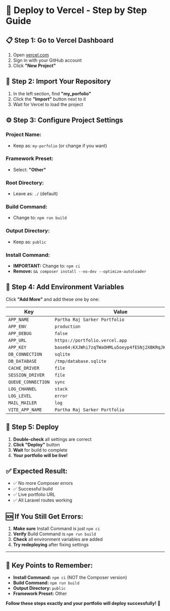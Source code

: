 # 🚀 Deploy to Vercel - Step by Step Guide

## 📋 **Step 1: Go to Vercel Dashboard**

1. Open [vercel.com](https://vercel.com)
2. Sign in with your GitHub account
3. Click **"New Project"**

## 🔄 **Step 2: Import Your Repository**

1. In the left section, find **"my_porfolio"**
2. Click the **"Import"** button next to it
3. Wait for Vercel to load the project

## ⚙️ **Step 3: Configure Project Settings**

### **Project Name:**

- Keep as: `my-porfolio` (or change if you want)

### **Framework Preset:**

- Select: **"Other"**

### **Root Directory:**

- Leave as: `./` (default)

### **Build Command:**

- Change to: `npm run build`

### **Output Directory:**

- Keep as: `public`

### **Install Command:**

- **IMPORTANT:** Change to: `npm ci`
- **Remove:** `&& composer install --no-dev --optimize-autoloader`

## 🔑 **Step 4: Add Environment Variables**

Click **"Add More"** and add these one by one:

| Key                | Value                                                 |
| ------------------ | ----------------------------------------------------- |
| `APP_NAME`         | `Partha Raj Sarker Portfolio`                         |
| `APP_ENV`          | `production`                                          |
| `APP_DEBUG`        | `false`                                               |
| `APP_URL`          | `https://portfolio.vercel.app`                        |
| `APP_KEY`          | `base64:KXJWhi7zqTWaOHMLu5oeyp4fESNj2XBKRqJWtn8HGxs=` |
| `DB_CONNECTION`    | `sqlite`                                              |
| `DB_DATABASE`      | `/tmp/database.sqlite`                                |
| `CACHE_DRIVER`     | `file`                                                |
| `SESSION_DRIVER`   | `file`                                                |
| `QUEUE_CONNECTION` | `sync`                                                |
| `LOG_CHANNEL`      | `stack`                                               |
| `LOG_LEVEL`        | `error`                                               |
| `MAIL_MAILER`      | `log`                                                 |
| `VITE_APP_NAME`    | `Partha Raj Sarker Portfolio`                         |

## 🚀 **Step 5: Deploy**

1. **Double-check** all settings are correct
2. **Click "Deploy"** button
3. **Wait** for build to complete
4. **Your portfolio will be live!**

## ✅ **Expected Result:**

- ✅ No more Composer errors
- ✅ Successful build
- ✅ Live portfolio URL
- ✅ All Laravel routes working

## 🆘 **If You Still Get Errors:**

1. **Make sure** Install Command is just `npm ci`
2. **Verify** Build Command is `npm run build`
3. **Check** all environment variables are added
4. **Try redeploying** after fixing settings

---

## 🎯 **Key Points to Remember:**

- **Install Command:** `npm ci` (NOT the Composer version)
- **Build Command:** `npm run build`
- **Output Directory:** `public`
- **Framework Preset:** Other

**Follow these steps exactly and your portfolio will deploy successfully!** 🎉
